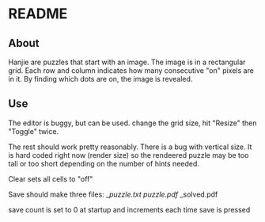 # README
## About
Hanjie are puzzles that start with an image. The image is in a rectangular grid.
Each row and column indicates how many consecutive "on" pixels are in it. By finding which dots are on, the image is revealed.

## Use
The editor is buggy, but can be used.
change the grid size, hit "Resize" then "Toggle" twice.

The rest should work pretty reasonably.
There is a bug with vertical size. It is hard coded right now (render size) so the rendeered puzzle may be too tall or too short depending on the number of hints needed.

Clear sets all cells to "off"

Save should make three files:
<fileName>_<saveCount>_puzzle.txt
<fileName>_<saveCount>_puzzle.pdf
<fileName>_<saveCount>_solved.pdf

save count is set to 0 at startup and increments each time save is pressed
